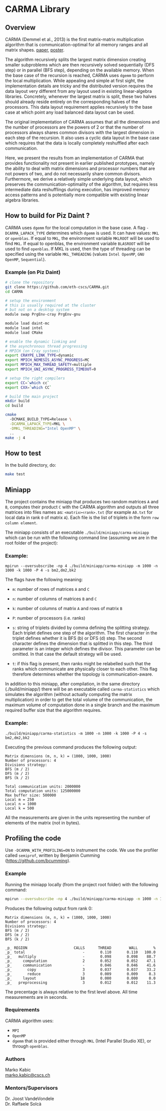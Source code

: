 # CARMA Library 
## Overview
CARMA (Demmel et al., 2013) is the first matrix-matrix multiplication algorithm that is communication-optimal for all memory ranges and all matrix shapes. [paper](http://www.eecs.berkeley.edu/Pubs/TechRpts/2012/EECS-2012-205.pdf), [poster](http://www.cs.berkeley.edu/~odedsc/papers/CARMA%20Poster-SC12).

The algorithm recursively splits the largest matrix dimension creating smaller subproblems which are then recursively solved sequentially (DFS step) or in parallel (BFS step), depending on the available memory. When the base case of the recursion is reached, CARMA uses `dgemm` to perform the local multiplication. While appealing and simple at first sight, the implementation details are tricky and the distributed version requires the data layout very different from any layout used in existing linear-algebra libraries. Concretely, whenever the largest matrix is split, these two halves should already reside entirely on the corresponding halves of the processors. This data layout requirement applies recursively to the base case at which point any load balanced data layout can be used.

The original implementation of CARMA assumes that all the dimensions and the number of processors are the powers of 2 or that the number of processors always shares common divisors with the largest dimension in each step of the recursion. It also uses a cyclic data layout in the base case which requires that the data is locally completely reshuffled after each communication.

Here, we present the results from an implementation of CARMA that provides functionality not present in earlier published prototypes, namely the ability to deal with matrix dimensions and processor numbers that are not powers of two, and do not necessarily share common divisors. Furthermore, we derive a relatively simple underlying data layout, which preserves the communication-optimality of the algorithm, but requires less intermediate data reshufflings during execution, has improved memory access patterns and is potentially more compatible with existing linear algebra libraries.


## How to build for Piz Daint ?
CARMA uses `dgemm` for the local computation in the base case. A flag `-DCARMA_LAPACK_TYPE` determines which `dgemm` is used. It can have values: `MKL` or `openblas`. If equal to `MKL`, the environment variable `MKLROOT` will be used to find `MKL`. If equal to openblas, the environment variable `BLASROOT` will be used to find `openblas`. If MKL is used, then the type of threading can be specified using the variable `MKL_THREADING` (values `Intel OpenMP`, `GNU OpenMP`, `Sequential`).

### Example (on Piz Daint)
```bash
# clone the repository
git clone https://github.com/eth-cscs/CARMA.git
cd CARMA

# setup the environment
# this is usually required at the cluster
# but not on a desktop system
module swap PrgEnv-cray PrgEnv-gnu

module load daint-mc
module load intel
module load CMake

# enable the dynamic linking and
# the asynchronous thread progressing
# MPICH (on Cray systems)
export CRAYPE_LINK_TYPE=dynamic
export MPICH_NEMESIS_ASYNC_PROGRESS=MC
export MPICH_MAX_THREAD_SAFETY=multiple
export MPICH_GNI_ASYNC_PROGRESS_TIMEOUT=0

# setup the right compilers
export CC=`which cc`
export CXX=`which CC`

# build the main project
mkdir build
cd build

cmake
  -DCMAKE_BUILD_TYPE=Release \
  -DCARMA_LAPACK_TYPE=MKL \
  -DMKL_THREADING="Intel OpenMP" \
  ..
make -j 4
```


## How to test
In the build directory, do:
```bash
make test
```


## Miniapp
The project contains the miniapp that produces two random matrices `A` and `B`, computes their product `C` with the CARMA algorithm and outputs all three matrices into files names as: `<matrix><rank>.txt` (for example `A0.txt` for local data in rank `0` of matrix `A`). Each file is the list of triplets in the form `row column element`.

The miniapp consists of an executable `./build/miniapp/carma-miniapp` which can be run with the following command line (assuming we are in the root folder of the project):

### Example:
```
mpirun --oversubscribe -np 4 ./build/miniapp/carma-miniapp -m 1000 -n 1000 -k 1000 -P 4 -s bm2,dm2,bk2
```
The flags have the following meaning:

- `m`: number of rows of matrices `A` and `C`

- `n`: number of columns of matrices `B` and `C`

- `k`: number of columns of matrix `A` and rows of matrix `B`

- `P`: number of processors (i.e. ranks)

- `s`: string of triplets divided by comma defining the splitting strategy. Each triplet defines one step of the algorithm. The first character in the triplet defines whether it is BFS (b) or DFS (d) step. The second character defines the dimension that is splitted in this step. The third parameter is an integer which defines the divisor. This parameter can be omitted. In that case the default strategy will be used.

- `t`: if this flag is present, then ranks might be relabelled such that the ranks which communicate are physically closer to each other. This flag therefore determines whether the topology is communication-aware.

In addition to this miniapp, after compilation, in the same directory (./build/miniapp/) there will be an executable called `carma-statistics` which simulates the algorithm (without actually computing the matrix multiplication) in order to get the total volume of the communication, the maximum volume of computation done in a single branch and the maximum required buffer size that the algorithm requires.

### Example:
```
./build/miniapp/carma-statistics -m 1000 -n 1000 -k 1000 -P 4 -s bm2,dm2,bk2
```
Executing the previous command produces the following output:

```
Matrix dimensions (m, n, k) = (1000, 1000, 1000)
Number of processors: 4
Divisions strategy:
BFS (m / 2)
DFS (m / 2)
BFS (k / 2)

Total communication units: 2000000
Total computation units: 125000000
Max buffer size: 500000
Local m = 250
Local n = 1000
Local k = 500
```
All the measurements are given in the units representing the number of elements of the matrix (not in bytes).


## Profiling the code
Use `-DCARMA_WITH_PROFILING=ON` to instrument the code. We use the profiler called `semiprof`, written by Benjamin Cumming (https://github.com/bcumming).

### Example
Running the miniapp locally (from the project root folder) with the following command:

```bash
mpirun --oversubscribe -np 4 ./build/miniapp/carma-miniapp -m 1000 -n 1000 -k 1000 -P 4 -s bm2,dm2,bk2 -d 211211112
```

Produces the following output from rank 0:

```
Matrix dimensions (m, n, k) = (1000, 1000, 1000)
Number of processors: 4
Divisions strategy:
BFS (m / 2)
DFS (m / 2)
BFS (k / 2)

_p_ REGION                     CALLS      THREAD        WALL       %
_p_ total                          -       0.110       0.110   100.0
_p_   multiply                     -       0.098       0.098    88.7
_p_     computation                2       0.052       0.052    47.1
_p_     communication              -       0.046       0.046    41.6
_p_       copy                     3       0.037       0.037    33.2
_p_       reduce                   3       0.009       0.009     8.3
_p_     layout                    18       0.000       0.000     0.0
_p_   preprocessing                3       0.012       0.012    11.3
```
The precentage is always relative to the first level above. All time measurements are in seconds.


### Requirements
CARMA algorithm uses:
  - `MPI`
  - `OpenMP`
  - `dgemm` that is provided either through `MKL` (Intel Parallel Studio XE), or through `openblas`.


### Authors
Marko Kabic \
marko.kabic@cscs.ch

### Mentors/Supervisors
Dr. Joost VandeVondele \
Dr. Raffaele Solcà
